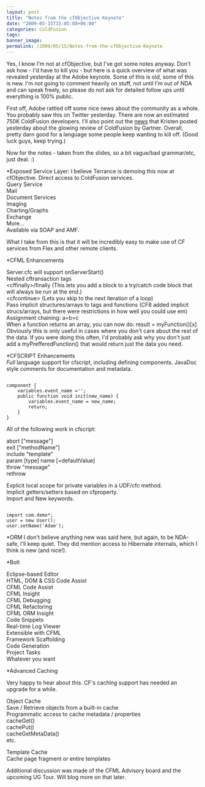 ```yaml
---
layout: post
title: "Notes from the cfObjective Keynote"
date: "2009-05-15T15:05:00+06:00"
categories: ColdFusion 
tags: 
banner_image: 
permalink: /2009/05/15/Notes-from-the-cfObjective-Keynote
---
```


Yes, I know I'm not at cfObjective, but I've got some notes anyway. Don't ask how - I'd have to kill you - but here is a quick overview of what was revealed yesterday at the Adobe keynote. Some of this is old, some of this is new. I'm <i>not</i> going to comment heavily on stuff, not until
I'm out of NDA and can speak freely, so please do not ask for detailed follow ups until everything is 100% public.

First off, Adobe rattled off some nice news about the community as a whole. You probably saw this on Twitter yesterday. There are now an estimated
750K ColdFusion developers. I'll also point out the <a href="http://www.webbschofield.com/index.cfm/2009/5/14/Analysts-at-Gartner-Praise-CF">news</a>
that Kristen posted yesterday about the glowing review of ColdFusion by Gartner. Overall, pretty darn good for a language some people keep wanting
to kill off. (Good luck guys, keep trying.)

Now for the notes - taken from the slides, so a bit vague/bad grammar/etc, just deal. :)

*Exposed Service Layer: I believe Terrance is demoing this now at cfObjective. Direct access to ColdFusion services.<br/>
Query Service<br/>
Mail<br/>
Document Services<br/>
Imaging<br/>
Charting/Graphs<br/>
Exchange<br/>
More...<br/>
Available via SOAP and AMF. 

What I take from this is that it will be incredibly easy to make use of CF services from Flex and other remote clients.

*CFML Enhancements

Server.cfc will support onServerStart()<br/>
Nested cftransaction tags<br/>
&lt;cffinally&gt;/finally (This lets you add a block to a try/catch code block that will always be run at the end.)<br/>
&lt;cfcontinue&gt; (Lets you skip to the next iteration of a loop)<br/>
Pass implicit structures/arrays to tags and functions (CF8 added implicit strucs/arrays, but there were restrictions in how well you could use em)<br/>
Assignment chaining: a=b=c<br/>
When a function returns an array, you can now do: result = myFunction()[x] Obviously this is only useful in cases where you don't care about the rest of the data. If
you were doing this often, I'd probably ask why you don't just add a myPrefferedFunction() that would return just the data you need.

*CFSCRIPT Enhancements<br/>
<i>Full</i> language support for cfscript, including defining components. JavaDoc style comments for documentation and metadata.

<code>
component {
	variables.event_name ='';
	public function void init(new_name) {
		variables.event_name = new_name;
		return;
	}
}
</code>

All of the following work in cfscript:

abort ["message"]<br/>
exit ["methodName"]<br/>
include "template"<br/>
param [type] name [=defaultValue]<br/>
throw "message"<br/>
rethrow<br/>

Explicit local scope for private variables in a UDF/cfc method. <br/>
Implicit getters/setters based on cfproperty.<br/>
Import and New keywords.

<code>
import com.demo*;
user = new User();
user.setName('Adam');
</code>


*ORM
I don't believe anything new was said here, but again, to be NDA-safe, I'll keep quiet. They did mention access to Hibernate internals, which I think is new (and nice!).

*Bolt

Eclipse-based Editor<br/>
HTML, DOM & CSS Code Assist<br/>
CFML Code Assist<br/>
CFML Insight<br/>
CFML Debugging<br/>
CFML Refactoring<br/>
CFML ORM Insight<br/>
Code Snippets <br/>
Real-time Log Viewer<br/>
Extensible with CFML<br/>
Framework Scaffolding <br/>
Code Generation<br/>
Project Tasks<br/>
Whatever you want<br/>

*Advanced Caching<br/>

Very happy to hear about this. CF's caching support has needed an upgrade for a while. 

Object Cache<br/>
Save / Retrieve objects from a built-in cache<br/>
Programmatic access to cache metadata / properties<br/>
cacheGet()<br/>
cachePut()<br/>
cacheGetMetaData()<br/>
etc.<br/>

Template Cache<br/>
Cache page fragment or entire templates

Additional discussion was made of the CFML Advisory board and the upcoming UG Tour. Will blog more on that later.